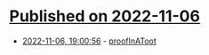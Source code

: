 # [Published on 2022-11-06](index.md)

* [2022-11-06, 19:00:56](https://news.ycombinator.com/item?id=33495876) - [proofInAToot](https://mathstodon.xyz/tags/proofInAToot)
